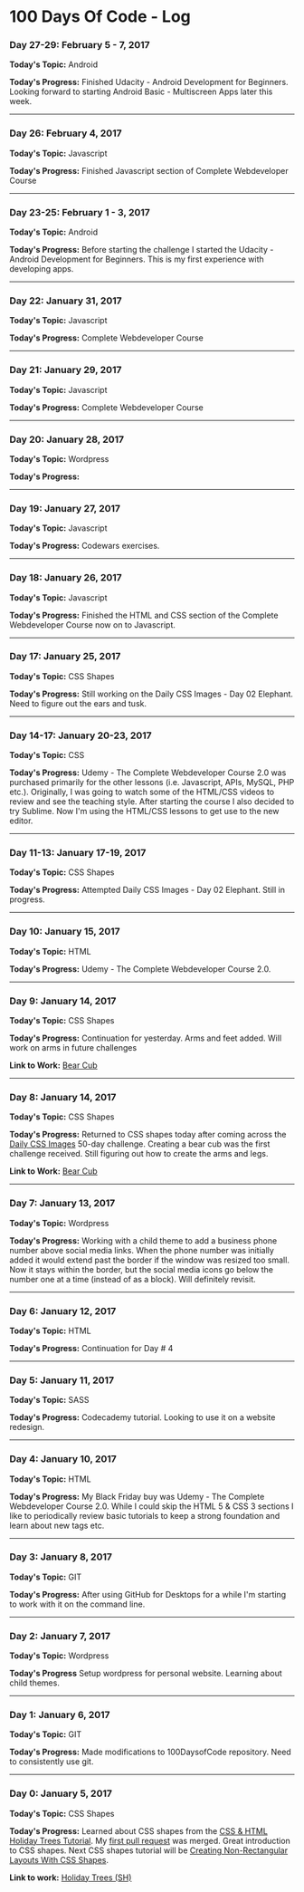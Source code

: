 # 100 Days Of Code - Log

### Day 27-29: February 5 - 7, 2017

**Today's Topic:** Android

**Today's Progress:**  Finished Udacity - Android Development for Beginners. Looking forward to starting Android Basic - Multiscreen Apps later this week.
___

### Day 26: February 4, 2017

**Today's Topic:** Javascript

**Today's Progress:**  Finished Javascript section of Complete Webdeveloper Course
___

### Day 23-25: February 1 - 3, 2017

**Today's Topic:** Android

**Today's Progress:**  Before starting the challenge I started the Udacity - Android Development for Beginners.  This is my first experience with developing apps.
___

### Day 22: January 31, 2017

**Today's Topic:** Javascript

**Today's Progress:**  Complete Webdeveloper Course
___

### Day 21: January 29, 2017

**Today's Topic:** Javascript

**Today's Progress:**  Complete Webdeveloper Course
___

### Day 20: January 28, 2017

**Today's Topic:** Wordpress

**Today's Progress:**  
___

### Day 19: January 27, 2017

**Today's Topic:** Javascript

**Today's Progress:** Codewars exercises. 
___

### Day 18: January 26, 2017

**Today's Topic:** Javascript

**Today's Progress:** Finished the HTML and CSS section of the Complete Webdeveloper Course now on to Javascript.
___

### Day 17: January 25, 2017

**Today's Topic:** CSS Shapes

**Today's Progress:** Still working on the Daily CSS Images - Day 02 Elephant. Need to figure out the ears and tusk.
___

### Day 14-17: January 20-23, 2017

**Today's Topic:** CSS

**Today's Progress:** Udemy - The Complete Webdeveloper Course 2.0 was purchased primarily for the other lessons (i.e. Javascript, APIs, MySQL, PHP etc.). Originally, I was going to watch some of the HTML/CSS videos to review and see the teaching style. After starting the course I also decided to try Sublime. Now I'm using the HTML/CSS lessons to get use to the new editor.
___

### Day 11-13: January 17-19, 2017

**Today's Topic:** CSS Shapes

**Today's Progress:** Attempted Daily CSS Images - Day 02 Elephant. Still in progress.
___

### Day 10: January 15, 2017

**Today's Topic:** HTML

**Today's Progress:** Udemy - The Complete Webdeveloper Course 2.0.
___

### Day 9: January 14, 2017

**Today's Topic:** CSS Shapes

**Today's Progress:** Continuation for yesterday. Arms and feet added. Will work on arms in future challenges

**Link to Work:** [Bear Cub](http://codepen.io/sharihunt/pen/OWRLyz)
___

### Day 8: January 14, 2017

**Today's Topic:** CSS Shapes

**Today's Progress:** Returned to CSS shapes today after coming across the [Daily CSS Images](http://dailycssimages.com/) 50-day challenge. Creating a bear cub was the first challenge received. Still figuring out how to create the arms and legs.

**Link to Work:** [Bear Cub](http://codepen.io/sharihunt/pen/OWRLyz)
___

### Day 7: January 13, 2017

**Today's Topic:** Wordpress

**Today's Progress:** Working with a child theme to add a business phone number above social media links. When the phone number was initially added it would extend past the border if the window was resized too small. Now it stays within the border, but the social media icons go below the number one at a time (instead of as a block). Will definitely revisit.
___

### Day 6: January 12, 2017

**Today's Topic:** HTML

**Today's Progress:** Continuation for Day # 4 
___

### Day 5: January 11, 2017

**Today's Topic:** SASS

**Today's Progress:** Codecademy tutorial.  Looking to use it on a website redesign. 
___

### Day 4: January 10, 2017

**Today's Topic:** HTML

**Today's Progress:** My Black Friday buy was Udemy - The Complete Webdeveloper Course 2.0. While I could skip the HTML 5 & CSS 3 sections I like to periodically review basic tutorials to keep a strong foundation and learn about new tags etc. 
___

### Day 3: January 8, 2017

**Today's Topic:** GIT

**Today's Progress:** After using GitHub for Desktops for a while I'm starting to work with it on the command line.
___

### Day 2: January 7, 2017

**Today's Topic:** Wordpress

**Today's Progress** Setup wordpress for personal website. Learning about child themes. 
___

### Day 1: January 6, 2017

**Today's Topic:** GIT

**Today's Progress:** Made modifications to 100DaysofCode repository. Need to consistently use git.
___

### Day 0: January 5, 2017

**Today's Topic:** CSS Shapes

**Today's Progress:** Learned about CSS shapes from the [CSS & HTML Holiday Trees Tutorial](https://holiday-trees.herokuapp.com/index.html). My [first pull request](https://github.com/mkmckenzie/holiday-trees/pull/3) was merged. Great introduction to CSS shapes.  Next CSS shapes tutorial will be [Creating Non-Rectangular Layouts With CSS Shapes](https://sarasoueidan.com/blog/css-shapes/).

**Link to work:** [Holiday Trees (SH)](https://holiday-trees.herokuapp.com/index.html)
